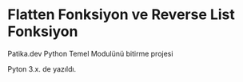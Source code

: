 # Flatten Fonksiyon ve Reverse List Fonksiyon
Patika.dev Python Temel Modulünü bitirme projesi

Pyton 3.x. de yazıldı.
